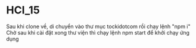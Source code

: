 # HCI_15
Sau khi clone về, di chuyển vào thư mục tockidotcom rồi chạy lệnh "npm i"
Chờ sau khi cài đặt xong thư viện thì chạy lệnh npm start để khởi chạy ứng dụng
